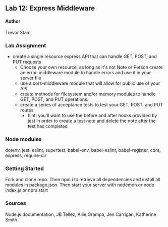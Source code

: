 ## **Lab 12: Express Middleware**

#### Author 
Trevor Stam

### **Lab Assignment**

- create a single resource express API that can handle GET, POST, and PUT requests
    - Choose your own resource, as long as it's not Note or Person
    create an error-middleware module to handle errors and use it in your server file
    - use a cors-middleware module that will allow for public use of your API
    - create methods for filesystem and/or memory modules to handle GET, POST, and PUT operations.
    - create a series of acceptance tests to test your GET, POST, and PUT routes
        - hint: you'll want to use the before and after hooks provided by jest in order to create a test note and delete the note after the test has completed

### **Node modules**
dotenv, jest, eslint, supertest, babel-env, babel-eslint, babel-register, cors, express, require-dir

### **Getting Started**
Fork and clone repo. Then npm i to retrieve all dependencies and install all modules in package.json. Then start your server with nodemon or node index.js or npm start

### **Sources**
Node.js documentation, JB Tellez, Allie Grampa, Jen Carrigan, Katherine Smith
